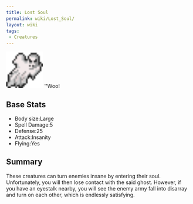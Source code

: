 ```yaml
---
title: Lost Soul
permalink: wiki/Lost_Soul/
layout: wiki
tags:
 - Creatures
---
```


<img src="ghost.png" title="fig:ghost.png" alt="ghost.png" width="100" />
''Woo!

Base Stats
----------

-   Body size:Large
-   Spell Damage:5
-   Defense:25
-   Attack:Insanity
-   Flying:Yes

Summary
-------

These creatures can turn enemies insane by entering their soul.
Unfortunately, you will then lose contact with the said ghost. However,
if you have an eyestalk nearby, you will see the enemy army fall into
disarray and turn on each other, which is endlessly satisfying.
